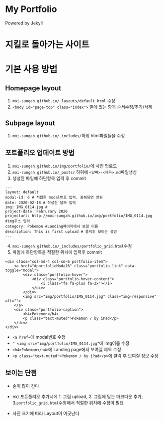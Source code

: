 My Portfolio
=========================

Powered by Jekyll

# 지킬로 돌아가는 사이트
# 기본 사용 방법

## Homepage layout
1. `moi-sungah.github.io/_layouts/default.html` 수정
2. `<body id="page-top" class="index">` 밑에 있는 항목 순서수정/추가/삭제

## Subpage layout
1. `moi-sungah.github.io/_includes/`하위 html파일들을 수정

## 포트폴리오 업데이트 방법
1. `moi-sungah.github.io/img/portfolio/`에 사진 업로드
2. `moi-sungah.github.io/_posts/` 하위에 `<날짜>-<제목>.md`파일생성
3. 생성된 파일에 하단항목 입력 후 commit

```
---
layout: default
modal-id: 6 # 적합한 modal번호 입력. 중복되면 안됨
date: 2020-02-18 # 작성한 날짜 입력
img: IMG_0114.jpg #
project-date: Februrary 2020 
projecturl: http://moi-sungah.github.io/img/portfolio/IMG_0114.jpg #img주소 입력
category: Pokemon #Landing페이지에서 보일 이름
description: This is first upload # 클릭후 보이는 설명
---
```

4. `moi-sungah.github.io/_includes/portfolio_grid.html`수정
5. 파일에 하단항목을 적절한 위치에 입력후 commit
```
<div class="col-md-4 col-sm-6 portfolio-item">
    <a href="#portfolioModal6" class="portfolio-link" data-toggle="modal">
        <div class="portfolio-hover">
            <div class="portfolio-hover-content">
                <i class="fa fa-plus fa-3x"></i>
            </div>
        </div>
        <img src="img/portfolio/IMG_0114.jpg" class="img-responsive" alt="">
    </a>
    <div class="portfolio-caption">
        <h4>Pokemon</h4>
        <p class="text-muted">Pokemon / by iPad</p>
    </div>
</div>
```
- `<a href=`에 modal번호 수정
- `" <img src="img/portfolio/IMG_0114.jpg"`에 img이름 수정
- `<h4>Pokemon</h4>`에 Landing page에서 보여질 제목 수정
- `<p class="text-muted">Pokemon / by iPad</p>`에 클릭 후 보여질 정보 수정

## 보이는 단점
- 손이 많이 간다

- ex) 포트폴리오 추가시에 1. 그림 upload, 2. 그림에 맞는 마크다운 추가, 3.`portfolio_grid.html`수정해서 적절한 위치에 수정이 필요

- 사진 크기에 따라 Layout이 어긋난다
